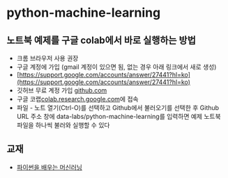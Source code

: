 # python-machine-learning

## 노트북 예제를 구글 colab에서 바로 실행하는 방법

- 크롬 브라우저 사용 권장
- 구글 계정에 가입 (gmail 계정이 있으면 됨, 없는 경우 아래 링크에서 새로 생성)
- [https://support.google.com/accounts/answer/27441?hl=ko](https://support.google.com/accounts/answer/27441?hl=ko)
- 깃허브 무료 계정 가입 [github.com](http://github.com/)
- 구글 코랩[colab.research.google.com](http://colab.research.google.com/)에 접속
- 파일 - 노트 열기(Ctrl-O)를 선택하고 Github에서 불러오기를 선택한 후 Github URL 주소 창에 data-labs/python-machine-learning를 입력하면 예제 노트북 파일을 하나씩 불러와 실행할 수 있다

## 교재
- [파이썬을 배우는 머신러닝](https://www.kyobobook.co.kr/product/detailViewKor.laf?ejkGb=KOR&mallGb=KOR&barcode=9791156000440&orderClick=LAG&Kc=)

